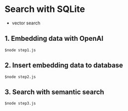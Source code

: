 # Search with SQLite
* vector search

## 1. Embedding data with OpenAI
```
$node step1.js
```

## 2. Insert embedding data to database
```
$node step2.js
```

## 3. Search with semantic search
```
$node step3.js
```
